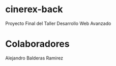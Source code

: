 # cinerex-back
Proyecto Final del Taller Desarrollo Web Avanzado

# Colaboradores 
Alejandro Balderas Ramirez